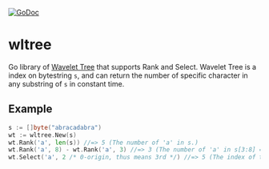[![GoDoc](http://godoc.org/github.com/mozu0/wltree?status.png)](http://godoc.org/github.com/mozu0/wltree)
# wltree
Go library of [Wavelet Tree](http://en.wikipedia.org/wiki/Wavelet_Tree) that supports Rank and Select.
Wavelet Tree is a index on bytestring `s`, and can return the number of specific character in any substring of `s` in constant time.

## Example
```go
s := []byte("abracadabra")
wt := wltree.New(s)
wt.Rank('a', len(s)) //=> 5 (The number of 'a' in s.)
wt.Rank('a', 8) - wt.Rank('a', 3) //=> 3 (The number of 'a' in s[3:8] = "acada") 
wt.Select('a', 2 /* 0-origin, thus means 3rd */) //=> 5 (The index of the 3rd occurrence of 'a' in s)
```
